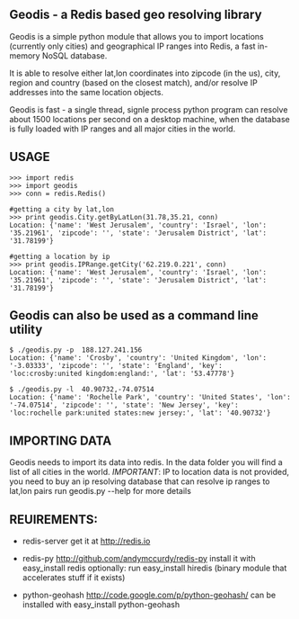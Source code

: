 Geodis - a Redis based geo resolving library
------------------------------------------------------------------------

Geodis is a simple python module that allows you to import locations
(currently only cities) and geographical IP ranges into Redis, a fast in-memory NoSQL database.

It is able to resolve either lat,lon coordinates into zipcode (in the us), city, region and country (based on the closest match),
and/or resolve IP addresses into the same location objects.

Geodis is fast - a single thread, signle process python program can resolve about 1500 locations per second on
a desktop machine, when the database is fully loaded with IP ranges and all major cities in the world.


USAGE
------------------------
    >>> import redis
    >>> import geodis
    >>> conn = redis.Redis()

    #getting a city by lat,lon
    >>> print geodis.City.getByLatLon(31.78,35.21, conn)
    Location: {'name': 'West Jerusalem', 'country': 'Israel', 'lon': '35.21961', 'zipcode': '', 'state': 'Jerusalem District', 'lat': '31.78199'}

    #getting a location by ip
    >>> print geodis.IPRange.getCity('62.219.0.221', conn)
    Location: {'name': 'West Jerusalem', 'country': 'Israel', 'lon': '35.21961', 'zipcode': '', 'state': 'Jerusalem District', 'lat': '31.78199'}


Geodis can also be used as a command line utility
------------------------
    $ ./geodis.py -p  188.127.241.156
    Location: {'name': 'Crosby', 'country': 'United Kingdom', 'lon': '-3.03333', 'zipcode': '', 'state': 'England', 'key': 'loc:crosby:united kingdom:england:', 'lat': '53.47778'}

    $ ./geodis.py -l  40.90732,-74.07514
    Location: {'name': 'Rochelle Park', 'country': 'United States', 'lon': '-74.07514', 'zipcode': '', 'state': 'New Jersey', 'key': 'loc:rochelle park:united states:new jersey:', 'lat': '40.90732'}

IMPORTING DATA
------------------------
Geodis needs to import its data into redis. In the data folder you will find a list of all cities in the world.
*IMPORTANT*: IP to location data is not provided, you need to buy an ip resolving database that can resolve ip ranges to lat,lon pairs
run geodis.py --help for more details


REUIREMENTS:
------------------------

* redis-server
    get it at http://redis.io


* redis-py
    http://github.com/andymccurdy/redis-py
    install it with easy_install redis
    optionally: run easy_install hiredis (binary module that accelerates stuff if it exists)

* python-geohash
    http://code.google.com/p/python-geohash/
    can be installed with easy_install python-geohash

